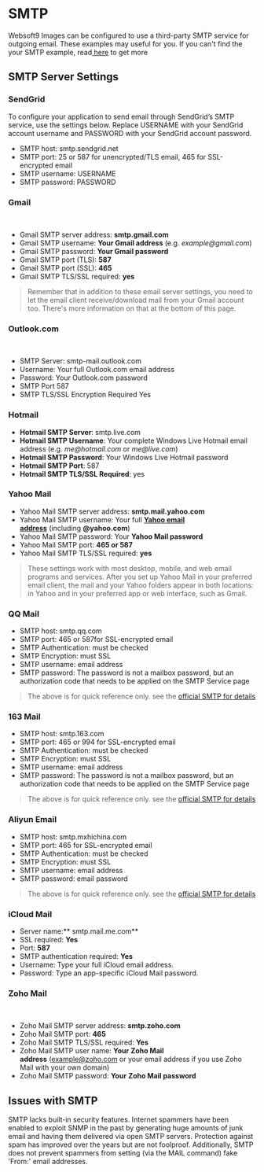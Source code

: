 # SMTP

Websoft9 Images can be configured to use a third-party SMTP service for outgoing email. These examples may useful for you. If you can't find the your SMTP example, read[ here](https://www.lifewire.com/search?q=smtp) to get more<br />

<a name="a4bf4a01"></a>
## SMTP Server Settings


<a name="SendGrid"></a>
### SendGrid


To configure your application to send email through SendGrid’s SMTP service, use the settings below. Replace USERNAME with your SendGrid account username and PASSWORD with your SendGrid account password.<br />

- SMTP host: smtp.sendgrid.net
- SMTP port: 25 or 587 for unencrypted/TLS email, 465 for SSL-encrypted email
- SMTP username: USERNAME
- SMTP password: PASSWORD

<a name="Gmail"></a>
### Gmail
<br />

- Gmail SMTP server address: **smtp.gmail.com**
- Gmail SMTP username: **Your Gmail address** (e.g. _example@gmail.com_)
- Gmail SMTP password: **Your Gmail password**
- Gmail SMTP port (TLS): **587**
- Gmail SMTP port (SSL): **465**
- Gmail SMTP TLS/SSL required: **yes**

> Remember that in addition to these email server settings, you need to let the email client receive/download mail from your Gmail account too. There's more information on that at the bottom of this page.

[]()
<a name="Outlook.com"></a>
### Outlook.com
<br />

- SMTP Server: smtp-mail.outlook.com
- Username: Your full Outlook.com email address
- Password: Your Outlook.com password
- SMTP Port	587
- SMTP TLS/SSL Encryption Required	Yes

<a name="Hotmail"></a>
### Hotmail

- **Hotmail SMTP Server**: smtp.live.com
- **Hotmail SMTP Username**: Your complete Windows Live Hotmail email address (e.g. _me@hotmail.com_ or _me@live.com_)
- **Hotmail SMTP Password**: Your Windows Live Hotmail password
- **Hotmail SMTP Port**: 587
- **Hotmail SMTP TLS/SSL Required**: yes

<a name="9ec76d42"></a>
### Yahoo Mail

- Yahoo Mail SMTP server address: **smtp.mail.yahoo.com**
- Yahoo Mail SMTP username: Your full [**Yahoo email address**](https://www.lifewire.com/forward-yahoo-mail-to-another-address-1174481) (including **@yahoo.com**)
- Yahoo Mail SMTP password: Your **Yahoo Mail password**
- Yahoo Mail SMTP port: **465 **or** 587**
- Yahoo Mail SMTP TLS/SSL required: **yes**

> These settings work with most desktop, mobile, and web email programs and services. After you set up Yahoo Mail in your preferred email client, the mail and your Yahoo folders appear in both locations: in Yahoo and in your preferred app or web interface, such as Gmail.


<a name="f1091c79"></a>
### QQ Mail

- SMTP host: smtp.qq.com
- SMTP port: 465 or 587for SSL-encrypted email
- SMTP Authentication: must be checked
- SMTP Encryption: must SSL
- SMTP username: email address
- SMTP password: The password is not a mailbox password, but an authorization code that needs to be applied on the SMTP Service page

> The above is for quick reference only. see the [official SMTP for details](https://service.mail.qq.com/cgi-bin/help?subtype=1&&id=28&&no=166)


<a name="cc751c88"></a>
### 163 Mail

- SMTP host: smtp.163.com
- SMTP port: 465 or 994 for SSL-encrypted email
- SMTP Authentication: must be checked
- SMTP Encryption: must SSL
- SMTP username: email address
- SMTP password: The password is not a mailbox password, but an authorization code that needs to be applied on the SMTP Service page

> The above is for quick reference only. see the [official SMTP for details](http://help.163.com/09/1223/14/5R7P6CJ600753VB8.html?servCode=6010376)


<a name="43ff8f5e"></a>
### Aliyun Email

- SMTP host: smtp.mxhichina.com
- SMTP port: 465  for SSL-encrypted email
- SMTP Authentication: must be checked
- SMTP Encryption: must SSL
- SMTP username: email address
- SMTP password: email password

> The above is for quick reference only. see the [official SMTP for details](https://help.aliyun.com/knowledge_detail/36576.html)



<a name="17faeb66"></a>
### iCloud Mail

- Server name:** smtp.mail.me.com**
- SSL required: **Yes**
- Port: **587**
- SMTP authentication required: **Yes**
- Username: Type your full iCloud email address.
- Password: Type an app-specific iCloud Mail password.

<a name="5eb7fdb3"></a>
### Zoho Mail
<br />

- Zoho Mail SMTP server address: **smtp.zoho.com**
- Zoho Mail SMTP port: **465**
- Zoho Mail SMTP TLS/SSL required: **Yes**
- Zoho Mail SMTP user name: **Your** **Zoho Mail address** (example@zoho.com or your email address if you use Zoho Mail with your own domain)
- Zoho Mail SMTP password: **Your** **Zoho Mail password**

<a name="a74039ac"></a>
## Issues with SMTP


SMTP lacks built-in security features. Internet spammers have been enabled to exploit SNMP in the past by generating huge amounts of junk email and having them delivered via open SMTP servers. Protection against spam has improved over the years but are not foolproof. Additionally, SMTP does not prevent spammers from setting (via the MAIL command) fake 'From:' email addresses. 
